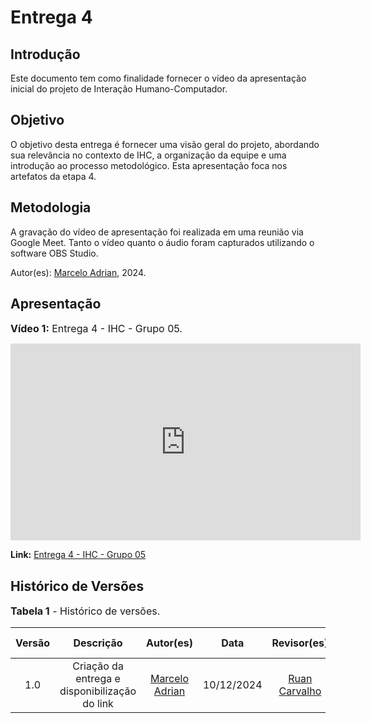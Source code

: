 # Entrega 4

## Introdução

Este documento tem como finalidade fornecer o vídeo da apresentação inicial do projeto de Interação Humano-Computador.

## Objetivo

O objetivo desta entrega é fornecer uma visão geral do projeto, abordando sua relevância no contexto de IHC, a organização da equipe e uma introdução ao processo metodológico. Esta apresentação foca nos artefatos da etapa 4.

## Metodologia

A gravação do vídeo de apresentação foi realizada em uma reunião via Google Meet. Tanto o vídeo quanto o áudio foram capturados utilizando o software OBS Studio.

Autor(es): [Marcelo Adrian](https://github.com/Marcelo-Adrian), 2024.

## Apresentação

<font size="3"><p style="text-align: left">**Vídeo 1:** Entrega 4 - IHC - Grupo 05.</p></font>

<iframe width="560" height="315" src="https://www.youtube.com/embed/Tjb-s9Sc0cg?si=6qIOqVE_-W7FWPR5" title="YouTube video player" frameborder="0" allow="accelerometer; autoplay; clipboard-write; encrypted-media; gyroscope; picture-in-picture; web-share" referrerpolicy="strict-origin-when-cross-origin" allowfullscreen></iframe>

**Link:** [Entrega 4 - IHC - Grupo 05](https://youtu.be/Tjb-s9Sc0cg)

## Histórico de Versões

<font size="3"><p style="text-align: left">**Tabela 1** - Histórico de versões.</p></font>

| Versão |        Descrição         |                      Autor(es)                      |    Data    | Revisor(es) | Data de revisão |
| :----: | :----------------------: | :-------------------------------------------------: | :--------: | :---------: | :-------------: |
|  1.0   | Criação da entrega e disponibilização do link |[Marcelo Adrian](https://github.com/Marcelo-Adrian)|10/12/2024| [Ruan Carvalho](https://github.com/Ruan-Carvalho) | 10/12/2024 |
